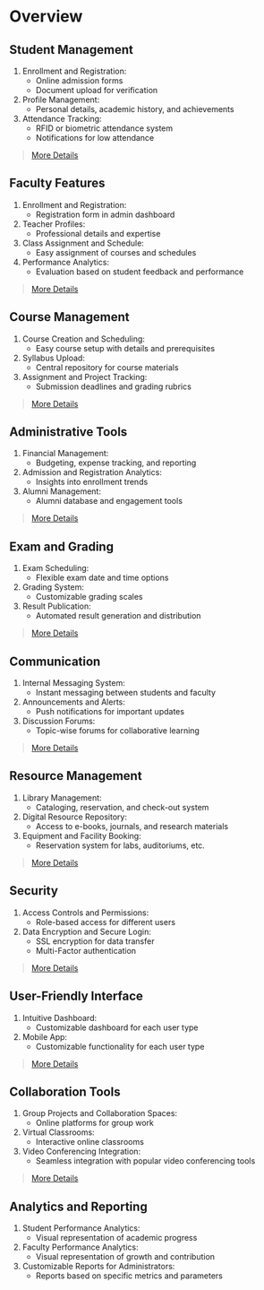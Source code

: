 # Overview

## Student Management

1. Enrollment and Registration:
    - Online admission forms
    - Document upload for verification
2. Profile Management:
    - Personal details, academic history, and achievements
3. Attendance Tracking:
    - RFID or biometric attendance system
    - Notifications for low attendance

> <a href="Student-Management.md">More Details</a>

## Faculty Features

1. Enrollment and Registration:
    - Registration form in admin dashboard
2. Teacher Profiles:
    - Professional details and expertise
3. Class Assignment and Schedule:
    - Easy assignment of courses and schedules
4. Performance Analytics:
    - Evaluation based on student feedback and performance

> <a href="Faculty-Features.md">More Details</a>

## Course Management

1. Course Creation and Scheduling:
    - Easy course setup with details and prerequisites
2. Syllabus Upload:
    - Central repository for course materials
3. Assignment and Project Tracking:
    - Submission deadlines and grading rubrics

> <a href="Course-Management.md">More Details</a>

## Administrative Tools

1. Financial Management:
    - Budgeting, expense tracking, and reporting
2. Admission and Registration Analytics:
    - Insights into enrollment trends
3. Alumni Management:
    - Alumni database and engagement tools

> <a href="Administrative-Tools.md">More Details</a>

## Exam and Grading

1. Exam Scheduling:
    - Flexible exam date and time options
2. Grading System:
    - Customizable grading scales
3. Result Publication:
    - Automated result generation and distribution

> <a href="Exam-and-Grading.md">More Details</a>

## Communication

1. Internal Messaging System:
    - Instant messaging between students and faculty
2. Announcements and Alerts:
    - Push notifications for important updates
3. Discussion Forums:
    - Topic-wise forums for collaborative learning

> <a href="Communication.md">More Details</a>

## Resource Management

1. Library Management:
    - Cataloging, reservation, and check-out system
2. Digital Resource Repository:
    - Access to e-books, journals, and research materials
3. Equipment and Facility Booking:
    - Reservation system for labs, auditoriums, etc.

> <a href="Resource-Management.md">More Details</a>

## Security

1. Access Controls and Permissions:
    - Role-based access for different users
2. Data Encryption and Secure Login:
    - SSL encryption for data transfer
    - Multi-Factor authentication

> <a href="Security.md">More Details</a>

## User-Friendly Interface

1. Intuitive Dashboard:
    - Customizable dashboard for each user type
2. Mobile App:
    - Customizable functionality for each user type

> <a href="User-Friendly-Interface.md">More Details</a>

## Collaboration Tools

1. Group Projects and Collaboration Spaces:
    - Online platforms for group work
2. Virtual Classrooms:
    - Interactive online classrooms
3. Video Conferencing Integration:
    - Seamless integration with popular video conferencing tools

> <a href="Collaboration-Tools.md">More Details</a>

## Analytics and Reporting

1. Student Performance Analytics:
    - Visual representation of academic progress
2. Faculty Performance Analytics:
    - Visual representation of growth and contribution
3. Customizable Reports for Administrators:
    - Reports based on specific metrics and parameters

> <a href="Analytics-and-Reporting.md"></a>